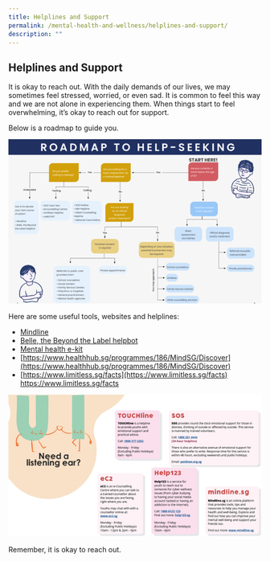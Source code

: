 ```yaml
---
title: Helplines and Support
permalink: /mental-health-and-wellness/helplines-and-support/
description: ""
---
```

## Helplines and Support

It is okay to reach out.
With the daily demands of our lives, we may sometimes feel stressed, worried, or even sad. It is common to feel this way and we are not alone in experiencing them. When things start to feel overwhelming, it’s okay to reach out for support.

Below is a roadmap to guide you.

![](/images/Well%20Being%20Guide/Mental%20Health%20and%20Wellness/mental_health_9.png)

Here are some useful tools, websites and helplines:
* [Mindline](https://www.mindline.sg/)
* [Belle, the Beyond the Label helpbot](https://www.ncss.gov.sg/our-initiatives/beyond-the-label/belle-beyond-the-label-helpbot)
* [Mental health e-kit](https://xinminsec-moe-edu-sg-admin.cwp.sg/qql/slot/u505/Students/Stress%20Management%20Info/Mental%20Health%20e-kit-Dare%20to%20Share.pdf)
* [https://www.healthhub.sg/programmes/186/MindSG/Discover](https://www.healthhub.sg/programmes/186/MindSG/Discover)
* [https://www.limitless.sg/facts](https://www.limitless.sg/facts) https://www.limitless.sg/facts

![](/images/Well%20Being%20Guide/Mental%20Health%20and%20Wellness/mental_health_10.png)

Remember, it is okay to reach out.